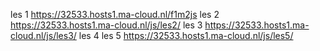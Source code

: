 les 1 https://32533.hosts1.ma-cloud.nl/f1m2js
les 2 https://32533.hosts1.ma-cloud.nl/js/les2/
les 3 https://32533.hosts1.ma-cloud.nl/js/les3/
les 4
les 5 https://32533.hosts1.ma-cloud.nl/js/les5/
